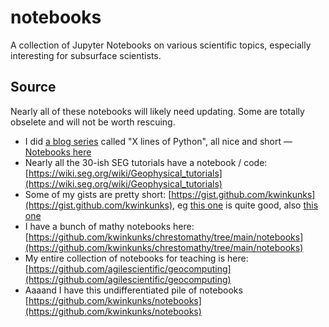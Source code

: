 # notebooks

A collection of Jupyter Notebooks on various scientific topics, especially interesting for subsurface scientists.

## Source

Nearly all of these notebooks will likely need updating. Some are totally obselete and will not be worth rescuing.

* I did [a blog series](https://agilescientific.com/blog/category/X+Lines) called "X lines of Python", all nice and short — [Notebooks here](https://github.com/agilescientific/xlines)
* Nearly all the 30-ish SEG tutorials have a notebook / code: [https://wiki.seg.org/wiki/Geophysical_tutorials](https://wiki.seg.org/wiki/Geophysical_tutorials)
* Some of my gists are pretty short: [https://gist.github.com/kwinkunks](https://gist.github.com/kwinkunks), eg [this one](https://gist.github.com/kwinkunks/33dc88629cabf8311a1a506fbee85719) is quite good, also [this one](https://gist.github.com/kwinkunks/ddf3c6f781eadeac51f19d5cd1ebe617)
* I have a bunch of mathy notebooks here: [https://github.com/kwinkunks/chrestomathy/tree/main/notebooks](https://github.com/kwinkunks/chrestomathy/tree/main/notebooks)
* My entire collection of notebooks for teaching is here: [https://github.com/agilescientific/geocomputing](https://github.com/agilescientific/geocomputing)
* Aaaand I have this undifferentiated pile of notebooks [https://github.com/kwinkunks/notebooks](https://github.com/kwinkunks/notebooks)
